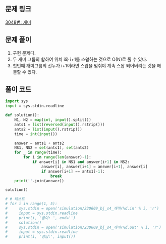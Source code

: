 ## 문제 링크

[3048번: 개미](https://www.acmicpc.net/problem/3048)

## 문제 풀이

1. 구현 문제다.
2. 두 개미 그룹의 합하여 위치 i와 i+1를 스왑하는 것으로 O(N)로 풀 수 있다.
3. 첫번째 개미그룹의 선두가 i+1이라면 스왑을 멈춰야 계속 스왑 되어버리는 것을 해결할 수 있다.

## 풀이 코드

```python
import sys
input = sys.stdin.readline

def solution():
    N1, N2 = map(int, input().split())
    ants1 = list(reversed(input().rstrip()))
    ants2 = list(input().rstrip())
    time = int(input())

    answer = ants1 + ants2
    NS1, NS2 = set(ants1), set(ants2)
    for _ in range(time):
        for i in range(len(answer)-1):
            if answer[i] in NS1 and answer[i+1] in NS2:
                answer[i], answer[i+1] = answer[i+1], answer[i]
                if answer[i+1] == ants1[-1]:
                    break
    print(''.join(answer))

solution()

# # 테스트
# for i in range(1, 5):
#     sys.stdin = open('simulation/230609_bj_s4_개미/%d.in' % i, 'r')
#     input = sys.stdin.readline
#     print(i, '풀이: ', end='')
#     solution()
#     sys.stdin = open('simulation/230609_bj_s4_개미/%d.out' % i, 'r')
#     input = sys.stdin.readline
#     print(i, '정답:', input())
```
